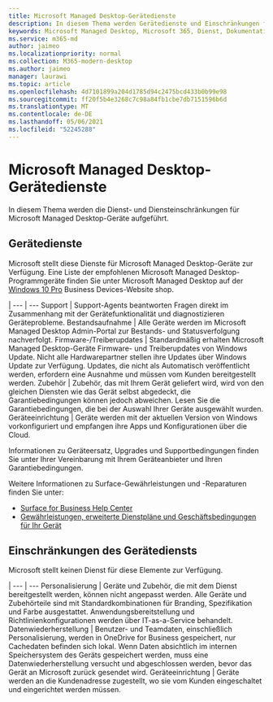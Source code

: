 ```yaml
---
title: Microsoft Managed Desktop-Gerätedienste
description: In diesem Thema werden Gerätedienste und Einschränkungen für Microsoft Managed Desktop aufgeführt.
keywords: Microsoft Managed Desktop, Microsoft 365, Dienst, Dokumentation
ms.service: m365-md
author: jaimeo
ms.localizationpriority: normal
ms.collection: M365-modern-desktop
ms.author: jaimeo
manager: laurawi
ms.topic: article
ms.openlocfilehash: 4d7101899a204d1785d94c2475bcd433b0b99e98
ms.sourcegitcommit: ff20f5b4e3268c7c98a84fb1cbe7db7151596b6d
ms.translationtype: MT
ms.contentlocale: de-DE
ms.lasthandoff: 05/06/2021
ms.locfileid: "52245288"
---
```

# <a name="microsoft-managed-desktop-device-services"></a>Microsoft Managed Desktop-Gerätedienste

In diesem Thema werden die Dienst- und Diensteinschränkungen für Microsoft Managed Desktop-Geräte aufgeführt.

## <a name="device-services"></a>Gerätedienste

Microsoft stellt diese Dienste für Microsoft Managed Desktop-Geräte zur Verfügung. Eine Liste der empfohlenen Microsoft Managed Desktop-Programmgeräte finden Sie unter Microsoft Managed Desktop auf der [Windows 10 Pro](https://www.microsoft.com/windowsforbusiness/view-all-devices) Business Devices-Website shop.

 | 
 --- | ---
Support | Support-Agents beantworten Fragen direkt im Zusammenhang mit der Gerätefunktionalität und diagnostizieren Geräteprobleme.
Bestandsaufnahme | Alle Geräte werden im Microsoft Managed Desktop Admin-Portal zur Bestands- und Statusverfolgung nachverfolgt.
Firmware-/Treiberupdates | Standardmäßig erhalten Microsoft Managed Desktop-Geräte Firmware- und Treiberupdates von Windows Update. Nicht alle Hardwarepartner stellen ihre Updates über Windows Update zur Verfügung. Updates, die nicht als Automatisch veröffentlicht werden, erfordern eine Ausnahme und müssen vom Kunden bereitgestellt werden.
Zubehör | Zubehör, das mit Ihrem Gerät geliefert wird, wird von den gleichen Diensten wie das Gerät selbst abgedeckt, die Garantiebedingungen können jedoch abweichen. Lesen Sie die Garantiebedingungen, die bei der Auswahl Ihrer Geräte ausgewählt wurden. 
Geräteeinrichtung    | Geräte werden mit der aktuellen Version von Windows vorkonfiguriert und empfangen ihre Apps und Konfigurationen über die Cloud. 

Informationen zu Geräteersatz, Upgrades und Supportbedingungen finden Sie unter Ihrer Vereinbarung mit Ihrem Geräteanbieter und Ihren Garantiebedingungen.

Weitere Informationen zu Surface-Gewährleistungen und -Reparaturen finden Sie unter:
- [Surface for Business Help Center](https://support.microsoft.com/hub/4339296/surface-for-business-help)
- [Gewährleistungen, erweiterte Dienstpläne und Geschäftsbedingungen für Ihr Gerät](https://support.microsoft.com/help/4040687/info-about-warranties-extended-service-plans-and-terms-conditions)


## <a name="device-service-limitations"></a>Einschränkungen des Gerätediensts

Microsoft stellt keinen Dienst für diese Elemente zur Verfügung.

 | 
 --- | ---
Personalisierung | Geräte und Zubehör, die mit dem Dienst bereitgestellt werden, können nicht angepasst werden. Alle Geräte und Zubehörteile sind mit Standardkombinationen für Branding, Spezifikation und Farbe ausgestattet. Anwendungsbereitstellung und Richtlinienkonfigurationen werden über IT-as-a-Service behandelt.
Datenwiederherstellung | Benutzer- und Teamdaten, einschließlich Personalisierung, werden in OneDrive for Business gespeichert, nur Cachedaten befinden sich lokal. Wenn Daten absichtlich im internen Speichersystem des Geräts gespeichert werden, muss eine Datenwiederherstellung versucht und abgeschlossen werden, bevor das Gerät an Microsoft zurück gesendet wird.
Geräteeinrichtung | Geräte werden an die Kundenadresse zugestellt, wo sie vom Kunden eingeschaltet und eingerichtet werden müssen.
